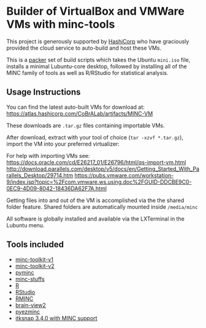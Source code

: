 # Builder of VirtualBox and VMWare VMs with minc-tools

This project is generously supported by [HashiCorp](https://www.hashicorp.com/)
who have graciously provided the cloud service to auto-build and host these VMs.

This is a [packer](https://www.packer.io/) set of build scripts which takes
the Ubuntu ``mini.iso`` file, installs a minimal Lubuntu-core desktop, followed
by installing all of the MINC family of tools as well as R/RStudio for
statistical analysis.

## Usage Instructions

You can find the latest auto-built VMs for download at:
<https://atlas.hashicorp.com/CoBrALab/artifacts/MINC-VM>

These downloads are ``.tar.gz`` files containing importable VMs.

After download, extract with your tool of choice (``tar -xzvf *.tar.gz``),
import the VM into your preferred virtualizer:

For help with importing VMs see:
<https://docs.oracle.com/cd/E26217_01/E26796/html/qs-import-vm.html>
<http://download.parallels.com/desktop/v5/docs/en/Getting_Started_With_Parallels_Desktop/29714.htm>
<https://pubs.vmware.com/workstation-9/index.jsp?topic=%2Fcom.vmware.ws.using.doc%2FGUID-DDCBE9C0-0EC9-4D09-8042-18436DA62F7A.html>

Getting files into and out of the VM is accomplished via the the shared folder feature.
Shared folders are automatically mounted inside ``/media/minc``

All software is globally installed and available via the LXTerminal in
the Lubuntu menu.

## Tools included

-   [minc-toolkit-v1](https://github.com/BIC-MNI/minc-toolkit)
-   [minc-toolkit-v2](https://github.com/BIC-MNI/minc-toolkit-v2)
-   [pyminc](https://github.com/Mouse-Imaging-Centre/pyminc)
-   [minc-stuffs](https://github.com/Mouse-Imaging-Centre/minc-stuffs)
-   [R](https://www.r-project.org/)
-   [RStudio](https://www.rstudio.com)
-   [RMINC](https://github.com/Mouse-Imaging-Centre/RMINC)
-   [brain-view2](https://github.com/Mouse-Imaging-Centre/brain-view2)
-   [pyezminc](https://github.com/BIC-MNI/pyezminc)
-   [itksnap 3.4.0 with MINC support](https://github.com/vfonov/itksnap3)
